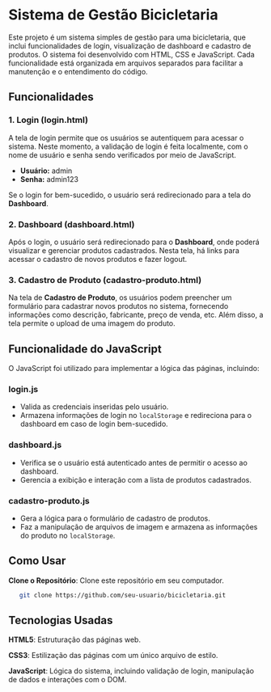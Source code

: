 # Sistema de Gestão Bicicletaria

Este projeto é um sistema simples de gestão para uma bicicletaria, que inclui funcionalidades de login, visualização de dashboard e cadastro de produtos. O sistema foi desenvolvido com HTML, CSS e JavaScript. Cada funcionalidade está organizada em arquivos separados para facilitar a manutenção e o entendimento do código.


## Funcionalidades

### 1. **Login (login.html)**

A tela de login permite que os usuários se autentiquem para acessar o sistema. Neste momento, a validação de login é feita localmente, com o nome de usuário e senha sendo verificados por meio de JavaScript.

- **Usuário:** admin
- **Senha:** admin123

Se o login for bem-sucedido, o usuário será redirecionado para a tela do **Dashboard**.

### 2. **Dashboard (dashboard.html)**

Após o login, o usuário será redirecionado para o **Dashboard**, onde poderá visualizar e gerenciar produtos cadastrados. Nesta tela, há links para acessar o cadastro de novos produtos e fazer logout.

### 3. **Cadastro de Produto (cadastro-produto.html)**

Na tela de **Cadastro de Produto**, os usuários podem preencher um formulário para cadastrar novos produtos no sistema, fornecendo informações como descrição, fabricante, preço de venda, etc. Além disso, a tela permite o upload de uma imagem do produto.

## Funcionalidade do JavaScript

O JavaScript foi utilizado para implementar a lógica das páginas, incluindo:

### **login.js**
- Valida as credenciais inseridas pelo usuário.
- Armazena informações de login no `localStorage` e redireciona para o dashboard em caso de login bem-sucedido.

### **dashboard.js**
- Verifica se o usuário está autenticado antes de permitir o acesso ao dashboard.
- Gerencia a exibição e interação com a lista de produtos cadastrados.

### **cadastro-produto.js**
- Gera a lógica para o formulário de cadastro de produtos.
- Faz a manipulação de arquivos de imagem e armazena as informações do produto no `localStorage`.

## Como Usar

 **Clone o Repositório**: Clone este repositório em seu computador.
```bash
   git clone https://github.com/seu-usuario/bicicletaria.git
```
## Tecnologias Usadas
**HTML5**: Estruturação das páginas web.

**CSS3**: Estilização das páginas com um único arquivo de estilo.

**JavaScript**: Lógica do sistema, incluindo validação de login, manipulação de dados e interações com o DOM.
   
   


